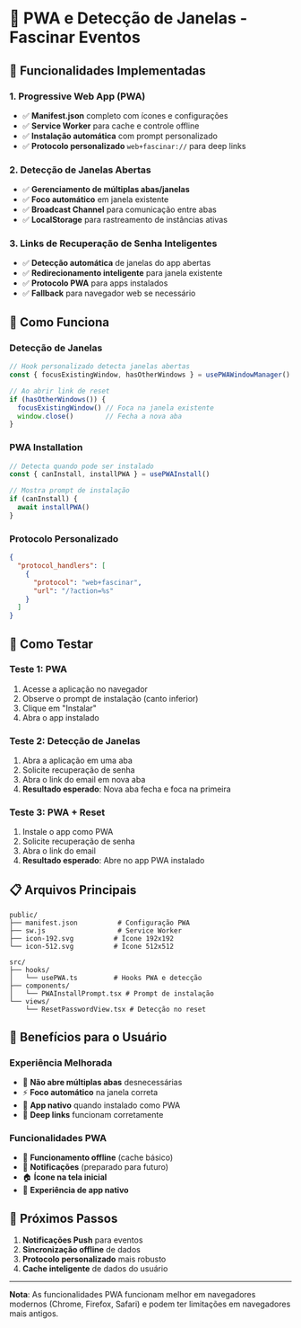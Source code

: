 # 📱 PWA e Detecção de Janelas - Fascinar Eventos

## 🎯 **Funcionalidades Implementadas**

### 1. **Progressive Web App (PWA)**
- ✅ **Manifest.json** completo com ícones e configurações
- ✅ **Service Worker** para cache e controle offline
- ✅ **Instalação automática** com prompt personalizado
- ✅ **Protocolo personalizado** `web+fascinar://` para deep links

### 2. **Detecção de Janelas Abertas**
- ✅ **Gerenciamento de múltiplas abas/janelas**
- ✅ **Foco automático** em janela existente
- ✅ **Broadcast Channel** para comunicação entre abas
- ✅ **LocalStorage** para rastreamento de instâncias ativas

### 3. **Links de Recuperação de Senha Inteligentes**
- ✅ **Detecção automática** de janelas do app abertas
- ✅ **Redirecionamento inteligente** para janela existente
- ✅ **Protocolo PWA** para apps instalados
- ✅ **Fallback** para navegador web se necessário

## 🔧 **Como Funciona**

### **Detecção de Janelas**
```typescript
// Hook personalizado detecta janelas abertas
const { focusExistingWindow, hasOtherWindows } = usePWAWindowManager()

// Ao abrir link de reset
if (hasOtherWindows()) {
  focusExistingWindow() // Foca na janela existente
  window.close()        // Fecha a nova aba
}
```

### **PWA Installation**
```typescript
// Detecta quando pode ser instalado
const { canInstall, installPWA } = usePWAInstall()

// Mostra prompt de instalação
if (canInstall) {
  await installPWA()
}
```

### **Protocolo Personalizado**
```json
{
  "protocol_handlers": [
    {
      "protocol": "web+fascinar",
      "url": "/?action=%s"
    }
  ]
}
```

## 🧪 **Como Testar**

### **Teste 1: PWA**
1. Acesse a aplicação no navegador
2. Observe o prompt de instalação (canto inferior)
3. Clique em "Instalar"
4. Abra o app instalado

### **Teste 2: Detecção de Janelas**
1. Abra a aplicação em uma aba
2. Solicite recuperação de senha
3. Abra o link do email em nova aba
4. **Resultado esperado**: Nova aba fecha e foca na primeira

### **Teste 3: PWA + Reset**
1. Instale o app como PWA
2. Solicite recuperação de senha
3. Abra o link do email
4. **Resultado esperado**: Abre no app PWA instalado

## 📋 **Arquivos Principais**

```
public/
├── manifest.json          # Configuração PWA
├── sw.js                  # Service Worker
├── icon-192.svg          # Ícone 192x192
└── icon-512.svg          # Ícone 512x512

src/
├── hooks/
│   └── usePWA.ts         # Hooks PWA e detecção
├── components/
│   └── PWAInstallPrompt.tsx # Prompt de instalação
└── views/
    └── ResetPasswordView.tsx # Detecção no reset
```

## 🎨 **Benefícios para o Usuário**

### **Experiência Melhorada**
- 🚫 **Não abre múltiplas abas** desnecessárias
- ⚡ **Foco automático** na janela correta
- 📱 **App nativo** quando instalado como PWA
- 🔗 **Deep links** funcionam corretamente

### **Funcionalidades PWA**
- 📴 **Funcionamento offline** (cache básico)
- 🔔 **Notificações** (preparado para futuro)
- 🏠 **Ícone na tela inicial**
- 📱 **Experiência de app nativo**

## 🔮 **Próximos Passos**

1. **Notificações Push** para eventos
2. **Sincronização offline** de dados
3. **Protocolo personalizado** mais robusto
4. **Cache inteligente** de dados do usuário

---

**Nota**: As funcionalidades PWA funcionam melhor em navegadores modernos (Chrome, Firefox, Safari) e podem ter limitações em navegadores mais antigos.
